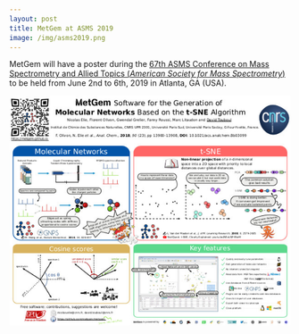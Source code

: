 ```yaml
---
layout: post
title: MetGem at ASMS 2019
image: /img/asms2019.png
---
```


MetGem will have a poster during the [67th ASMS Conference on Mass Spectrometry and Allied Topics (*American Society for Mass Spectrometry*)](https://www.asms.org/conferences/annual-conference/annual-conference-homepage) to be held from June 2nd to 6th, 2019 in Atlanta, GA (USA).

[![Poster MetGem ASMS 2019](/img/Poster_MetGem_ASMS_2019.jpeg "Download the ASMS 2019 MetGem poster")](/downloads/Poster_MetGem_ASMS_2019.pdf)